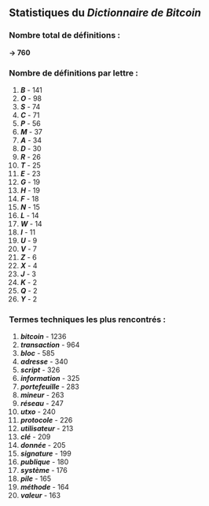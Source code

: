 ## Statistiques du *Dictionnaire de Bitcoin*

### Nombre total de définitions : 
**-> 760**

### Nombre de définitions par lettre :
1. ***B*** - 141
2. ***O*** - 98
3. ***S*** - 74
4. ***C*** - 71
5. ***P*** - 56
6. ***M*** - 37
7. ***A*** - 34
8. ***D*** - 30
9. ***R*** - 26
10. ***T*** - 25
11. ***E*** - 23
12. ***G*** - 19
13. ***H*** - 19
14. ***F*** - 18
15. ***N*** - 15
16. ***L*** - 14
17. ***W*** - 14
18. ***I*** - 11
19. ***U*** - 9
20. ***V*** - 7
21. ***Z*** - 6
22. ***X*** - 4
23. ***J*** - 3
24. ***K*** - 2
25. ***Q*** - 2
26. ***Y*** - 2

### Termes techniques les plus rencontrés :
1. ***bitcoin*** - 1236
2. ***transaction*** - 964
3. ***bloc*** - 585
4. ***adresse*** - 340
5. ***script*** - 326
6. ***information*** - 325
7. ***portefeuille*** - 283
8. ***mineur*** - 263
9. ***réseau*** - 247
10. ***utxo*** - 240
11. ***protocole*** - 226
12. ***utilisateur*** - 213
13. ***clé*** - 209
14. ***donnée*** - 205
15. ***signature*** - 199
16. ***publique*** - 180
17. ***système*** - 176
18. ***pile*** - 165
19. ***méthode*** - 164
20. ***valeur*** - 163
